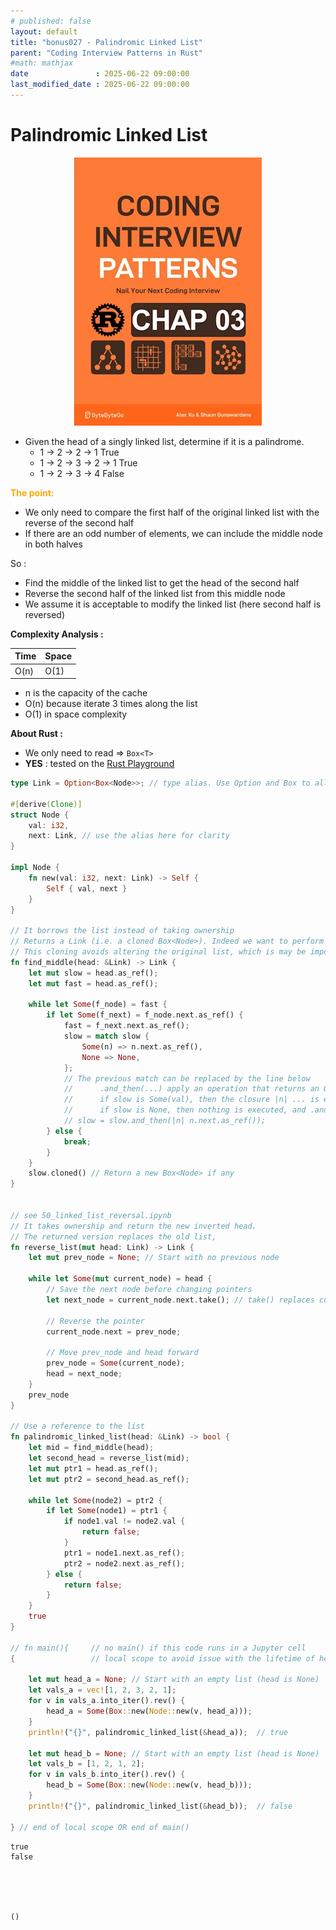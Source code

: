 ```yaml
---
# published: false
layout: default
title: "bonus027 - Palindromic Linked List"
parent: "Coding Interview Patterns in Rust"
#math: mathjax
date               : 2025-06-22 09:00:00
last_modified_date : 2025-06-22 09:00:00
---
```


# Palindromic Linked List

<div align="center">
<img src="../assets/chap_03.webp" alt="" width="300" loading="lazy"/>
</div>

* Given the head of a singly linked list, determine if it is a palindrome.
    * 1 -> 2 -> 2 -> 1          True
    * 1 -> 2 -> 3 -> 2 -> 1     True
    * 1 -> 2 -> 3 -> 4          False


<span style="color:orange"><b>The point:</b></span>    
* We only need to compare the first half of the original linked list with the reverse of the second half
* If there are an odd number of elements, we can include the middle node in both halves

So : 
* Find the middle of the linked list to get the head of the second half
* Reverse the second half of the linked list from this middle node
* We assume it is acceptable to modify the linked list (here second half is reversed)

**Complexity Analysis :**

| Time | Space |
|------|-------|
| O(n) | O(1)  | 

* n is the capacity of the cache
* O(n) because iterate 3 times along the list
* O(1) in space complexity






**About Rust :**
* We only need to read => ``Box<T>``
* **YES** : tested on the [Rust Playground](https://play.rust-lang.org/)




<!-- <span style="color:red"><b>TO DO : </b></span> 
* More comments in the source code -->


<!-- * <span style="color:lime"><b>Preferred solution?</b></span>      -->



```rust
type Link = Option<Box<Node>>; // type alias. Use Option and Box to allow an optional pointer to the next node 

#[derive(Clone)]
struct Node {
    val: i32,
    next: Link, // use the alias here for clarity
}

impl Node {
    fn new(val: i32, next: Link) -> Self {
        Self { val, next }
    }
}

// It borrows the list instead of taking ownership
// Returns a Link (i.e. a cloned Box<Node>). Indeed we want to perform a destructive reverse_list on the second half only. 
// This cloning avoids altering the original list, which is may be important
fn find_middle(head: &Link) -> Link {
    let mut slow = head.as_ref();
    let mut fast = head.as_ref();

    while let Some(f_node) = fast {
        if let Some(f_next) = f_node.next.as_ref() {
            fast = f_next.next.as_ref();
            slow = match slow {
                Some(n) => n.next.as_ref(),
                None => None,
            };
            // The previous match can be replaced by the line below
            //      .and_then(...) apply an operation that returns an Option, if and only if the Option is Some(...), otherwise, it returns None.
            //      if slow is Some(val), then the closure |n| ... is executed 
            //      if slow is None, then nothing is executed, and .and_then(...) returns None
            // slow = slow.and_then(|n| n.next.as_ref());
        } else {
            break;
        }
    }
    slow.cloned() // Return a new Box<Node> if any
}


// see 50_linked_list_reversal.ipynb
// It takes ownership and return the new inverted head.
// The returned version replaces the old list, 
fn reverse_list(mut head: Link) -> Link {
    let mut prev_node = None; // Start with no previous node

    while let Some(mut current_node) = head {
        // Save the next node before changing pointers
        let next_node = current_node.next.take(); // take() replaces current_node.next with None and gives its original value

        // Reverse the pointer
        current_node.next = prev_node;

        // Move prev_node and head forward
        prev_node = Some(current_node);
        head = next_node;
    }
    prev_node
}

// Use a reference to the list
fn palindromic_linked_list(head: &Link) -> bool {
    let mid = find_middle(head);
    let second_head = reverse_list(mid);
    let mut ptr1 = head.as_ref();
    let mut ptr2 = second_head.as_ref();

    while let Some(node2) = ptr2 {
        if let Some(node1) = ptr1 {
            if node1.val != node2.val {
                return false;
            }
            ptr1 = node1.next.as_ref();
            ptr2 = node2.next.as_ref();
        } else {
            return false;
        }
    }
    true
}

// fn main(){     // no main() if this code runs in a Jupyter cell 
{                 // local scope to avoid issue with the lifetime of head during borrow

    let mut head_a = None; // Start with an empty list (head is None)
    let vals_a = vec![1, 2, 3, 2, 1];
    for v in vals_a.into_iter().rev() {
        head_a = Some(Box::new(Node::new(v, head_a)));
    }
    println!("{}", palindromic_linked_list(&head_a));  // true
    
    let mut head_b = None; // Start with an empty list (head is None)
    let vals_b = [1, 2, 1, 2];
    for v in vals_b.into_iter().rev() {
        head_b = Some(Box::new(Node::new(v, head_b)));
    }    
    println!("{}", palindromic_linked_list(&head_b));  // false

} // end of local scope OR end of main()    
```

    true
    false





    ()



